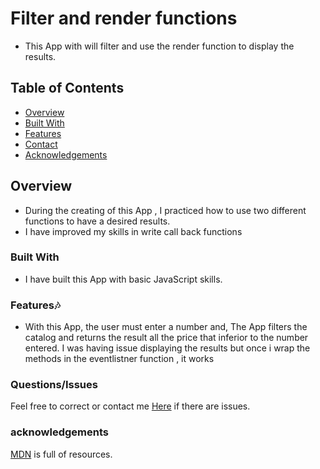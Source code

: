 # Filter and render functions

- This App with will filter and use the render function to display the results.

## Table of Contents

- [Overview](#overview)
- [Built With](#built-with)
- [Features](#features)
- [Contact](#contact)
- [Acknowledgements](#acknowledgements)

## Overview

- During the creating of this App , I practiced how to use two different functions to have a desired results.
- I have improved my skills in write call back functions

### Built With

- I have built this App with basic JavaScript skills.

### Features🎶

- With this App, the user must enter a number and, The App filters the catalog and returns the result all the price that inferior to the number entered. I was having issue displaying the results but once i wrap the methods in the eventlistner function , it works

### Questions/Issues

Feel free to correct or contact me [Here](https://github.com/efoejean/HW-14-1/issues) if there are issues.

### acknowledgements

[MDN](https://developer.mozilla.org/en-US/) is full of resources.

